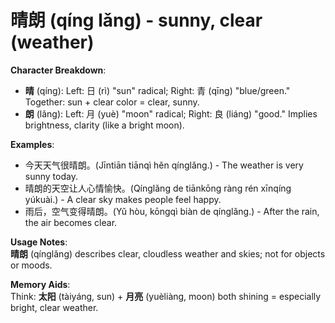 # **晴朗 (qíng lǎng) - sunny, clear (weather)**

**Character Breakdown**:  
- **晴** (qíng): Left: ⽇ (rì) "sun" radical; Right: 青 (qīng) "blue/green." Together: sun + clear color = clear, sunny.  
- **朗** (lǎng): Left: ⽉ (yuè) "moon" radical; Right: 良 (liáng) "good." Implies brightness, clarity (like a bright moon).

**Examples**:  
- 今天天气很晴朗。(Jīntiān tiānqì hěn qínglǎng.) - The weather is very sunny today.  
- 晴朗的天空让人心情愉快。(Qínglǎng de tiānkōng ràng rén xīnqíng yúkuài.) - A clear sky makes people feel happy.  
- 雨后，空气变得晴朗。(Yǔ hòu, kōngqì biàn de qínglǎng.) - After the rain, the air becomes clear.

**Usage Notes**:  
**晴朗** (qínglǎng) describes clear, cloudless weather and skies; not for objects or moods.

**Memory Aids**:  
Think: **太阳** (tàiyáng, sun) + **月亮** (yuèliàng, moon) both shining = especially bright, clear weather.